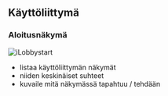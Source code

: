 ## Käyttöliittymä

### Aloitusnäkymä
  ![iLobbystart](http://users.metropolia.fi/~ilkkapel/Ojl/inlobby_start.jpg)
* listaa käyttöliittymän näkymät
* niiden keskinäiset suhteet
* kuvaile mitä näkymässä tapahtuu / tehdään
